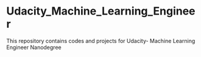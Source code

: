 # Udacity_Machine_Learning_Engineer
This repository contains codes and projects for Udacity- Machine Learning Engineer Nanodegree

